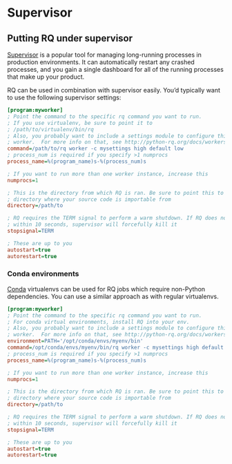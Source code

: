 # Supervisor

## Putting RQ under supervisor

[Supervisor](http://supervisord.org/) is a popular tool for managing
long-running processes in production environments. It can automatically
restart any crashed processes, and you gain a single dashboard for all
of the running processes that make up your product.

RQ can be used in combination with supervisor easily. You’d typically
want to use the following supervisor settings:

```ini
[program:myworker]
; Point the command to the specific rq command you want to run.
; If you use virtualenv, be sure to point it to
; /path/to/virtualenv/bin/rq
; Also, you probably want to include a settings module to configure this
; worker.  For more info on that, see http://python-rq.org/docs/workers/
command=/path/to/rq worker -c mysettings high default low
; process_num is required if you specify >1 numprocs
process_name=%(program_name)s-%(process_num)s

; If you want to run more than one worker instance, increase this
numprocs=1

; This is the directory from which RQ is ran. Be sure to point this to the
; directory where your source code is importable from
directory=/path/to

; RQ requires the TERM signal to perform a warm shutdown. If RQ does not die
; within 10 seconds, supervisor will forcefully kill it
stopsignal=TERM

; These are up to you
autostart=true
autorestart=true
```

### Conda environments

[Conda](https://conda.io/docs/) virtualenvs can be used for RQ jobs
which require non-Python dependencies. You can use a similar approach as
with regular virtualenvs.

```ini
[program:myworker]
; Point the command to the specific rq command you want to run.
; For conda virtual environments, install RQ into your env.
; Also, you probably want to include a settings module to configure this
; worker.  For more info on that, see http://python-rq.org/docs/workers/
environment=PATH='/opt/conda/envs/myenv/bin'
command=/opt/conda/envs/myenv/bin/rq worker -c mysettings high default low
; process_num is required if you specify >1 numprocs
process_name=%(program_name)s-%(process_num)s

; If you want to run more than one worker instance, increase this
numprocs=1

; This is the directory from which RQ is ran. Be sure to point this to the
; directory where your source code is importable from
directory=/path/to

; RQ requires the TERM signal to perform a warm shutdown. If RQ does not die
; within 10 seconds, supervisor will forcefully kill it
stopsignal=TERM

; These are up to you
autostart=true
autorestart=true
```
